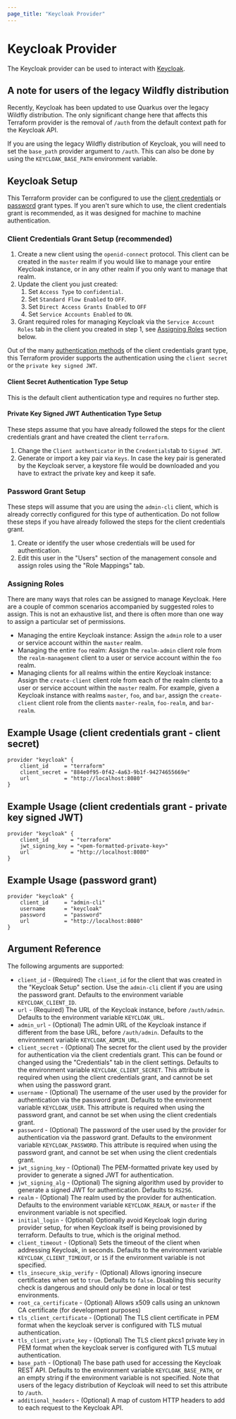 ```yaml
---
page_title: "Keycloak Provider"
---
```


# Keycloak Provider

The Keycloak provider can be used to interact with [Keycloak](https://www.keycloak.org/).

## A note for users of the legacy Wildfly distribution

Recently, Keycloak has been updated to use Quarkus over the legacy Wildfly distribution. The only significant change here
that affects this Terraform provider is the removal of `/auth` from the default context path for the Keycloak API.

If you are using the legacy Wildfly distribution of Keycloak, you will need to set the `base_path` provider argument to
`/auth`. This can also be done by using the `KEYCLOAK_BASE_PATH` environment variable.

## Keycloak Setup

This Terraform provider can be configured to use the [client credentials](https://www.oauth.com/oauth2-servers/access-tokens/client-credentials/) or [password](https://www.oauth.com/oauth2-servers/access-tokens/password-grant/) grant types. If you aren't
sure which to use, the client credentials grant is recommended, as it was designed for machine to machine authentication.

### Client Credentials Grant Setup (recommended)

1. Create a new client using the `openid-connect` protocol. This client can be created in the `master` realm if you would
like to manage your entire Keycloak instance, or in any other realm if you only want to manage that realm.
1. Update the client you just created:
    1. Set `Access Type` to `confidential`.
    1. Set `Standard Flow Enabled` to `OFF`.
    1. Set `Direct Access Grants Enabled` to `OFF`
    1. Set `Service Accounts Enabled` to `ON`.
1. Grant required roles for managing Keycloak via the `Service Account Roles` tab in the client you created in step 1, see [Assigning Roles](#assigning-roles) section below.

Out of the many [authentication methods](https://openid.net/specs/openid-connect-core-1_0.html#ClientAuthentication) of the client credentials grant type, this Terraform provider supports the authentication using the `client secret` or the `private key signed JWT`.

#### Client Secret Authentication Type Setup

This is the default client authentication type and requires no further step.

#### Private Key Signed JWT Authentication Type Setup
These steps assume that you have already followed the steps for the client credentials grant and have created the client `terraform`.

1. Change the `Client authenticator` in the `Credentials`tab to `Signed JWT`.
1. Generate or import a key pair via `Keys`. In case the key pair is generated by the Keycloak server, a keystore file would be downloaded and you have to extract the private key and keep it safe.

### Password Grant Setup

These steps will assume that you are using the `admin-cli` client, which is already correctly configured for this type
of authentication. Do not follow these steps if you have already followed the steps for the client credentials grant.

1. Create or identify the user whose credentials will be used for authentication.
1. Edit this user in the "Users" section of the management console and assign roles using the "Role Mappings" tab.

### Assigning Roles

There are many ways that roles can be assigned to manage Keycloak. Here are a couple of common scenarios accompanied
by suggested roles to assign. This is not an exhaustive list, and there is often more than one way to assign a particular set
of permissions.

- Managing the entire Keycloak instance: Assign the `admin` role to a user or service account within the `master` realm.
- Managing the entire `foo` realm: Assign the `realm-admin` client role from the `realm-management` client to a user or service
account within the `foo` realm.
- Managing clients for all realms within the entire Keycloak instance: Assign the `create-client` client role from each of
the realm clients to a user or service account within the `master` realm. For example, given a Keycloak instance with realms
`master`, `foo`, and `bar`, assign the `create-client` client role from the clients `master-realm`, `foo-realm`, and `bar-realm`.

## Example Usage (client credentials grant - client secret)

```hcl
provider "keycloak" {
	client_id     = "terraform"
	client_secret = "884e0f95-0f42-4a63-9b1f-94274655669e"
	url           = "http://localhost:8080"
}
```

## Example Usage (client credentials grant - private key signed JWT)

```hcl
provider "keycloak" {
	client_id       = "terraform"
	jwt_signing_key = "<pem-formatted-private-key>"
	url             = "http://localhost:8080"
}
```

## Example Usage (password grant)

```hcl
provider "keycloak" {
	client_id     = "admin-cli"
	username      = "keycloak"
	password      = "password"
	url           = "http://localhost:8080"
}
```

## Argument Reference

The following arguments are supported:

- `client_id` - (Required) The `client_id` for the client that was created in the "Keycloak Setup" section. Use the `admin-cli` client if you are using the password grant. Defaults to the environment variable `KEYCLOAK_CLIENT_ID`.
- `url` - (Required) The URL of the Keycloak instance, before `/auth/admin`. Defaults to the environment variable `KEYCLOAK_URL`.
- `admin_url` - (Optional) The admin URL of the Keycloak instance if different from the base URL, before `/auth/admin`. Defaults to the environment variable `KEYCLOAK_ADMIN_URL`.
- `client_secret` - (Optional) The secret for the client used by the provider for authentication via the client credentials grant. This can be found or changed using the "Credentials" tab in the client settings. Defaults to the environment variable `KEYCLOAK_CLIENT_SECRET`. This attribute is required when using the client credentials grant, and cannot be set when using the password grant.
- `username` - (Optional) The username of the user used by the provider for authentication via the password grant. Defaults to the environment variable `KEYCLOAK_USER`. This attribute is required when using the password grant, and cannot be set when using the client credentials grant.
- `password` - (Optional) The password of the user used by the provider for authentication via the password grant. Defaults to the environment variable `KEYCLOAK_PASSWORD`. This attribute is required when using the password grant, and cannot be set when using the client credentials grant.
- `jwt_signing_key` - (Optional) The PEM-formatted private key used by provider to generate a signed JWT for authentication.
- `jwt_signing_alg` - (Optional) The signing algorithm used by provider to generate a signed JWT for authentication. Defaults to `RS256`.
- `realm` - (Optional) The realm used by the provider for authentication. Defaults to the environment variable `KEYCLOAK_REALM`, or `master` if the environment variable is not specified.
- `initial_login` - (Optional) Optionally avoid Keycloak login during provider setup, for when Keycloak itself is being provisioned by terraform. Defaults to true, which is the original method.
- `client_timeout` - (Optional) Sets the timeout of the client when addressing Keycloak, in seconds. Defaults to the environment variable `KEYCLOAK_CLIENT_TIMEOUT`, or `15` if the environment variable is not specified.
- `tls_insecure_skip_verify` - (Optional) Allows ignoring insecure certificates when set to `true`. Defaults to `false`. Disabling this security check is dangerous and should only be done in local or test environments.
- `root_ca_certificate` - (Optional) Allows x509 calls using an unknown CA certificate (for development purposes)
- `tls_client_certificate` - (Optional) The TLS client certificate in PEM format when the keycloak server is configured with TLS mutual authentication.
- `tls_client_private_key` - (Optional) The TLS client pkcs1 private key in PEM format when the keycloak server is configured with TLS mutual authentication.
- `base_path` - (Optional) The base path used for accessing the Keycloak REST API.  Defaults to the environment variable `KEYCLOAK_BASE_PATH`, or an empty string if the environment variable is not specified. Note that users of the legacy distribution of Keycloak will need to set this attribute to `/auth`.
- `additional_headers` - (Optional) A map of custom HTTP headers to add to each request to the Keycloak API.
